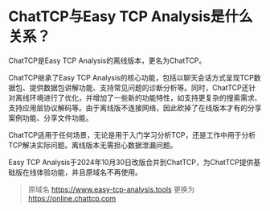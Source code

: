# ChatTCP与Easy TCP Analysis是什么关系？

ChatTCP是Easy TCP Analysis的离线版本，更名为ChatTCP。

ChatTCP继承了Easy TCP Analysis的核心功能，包括以聊天会话方式呈现TCP数据包、提供数据包讲解功能、支持常见问题的诊断分析等。同时，ChatTCP还针对离线环境进行了优化，并增加了一些新的功能特性，如支持更复杂的搜索需求、支持应用层协议解码等。由于离线版不连接网络，因此砍掉了在线版本才有的分享案例功能、分享文件功能。

ChatTCP适用于任何场景，无论是用于入门学习分析TCP，还是工作中用于分析TCP解决实际问题。离线版本无需担心数据泄漏问题。

Easy TCP Analysis于2024年10月30日改版合并到ChatTCP，为ChatTCP提供基础版在线体验功能，并且原域名不再使用。

> 原域名 https://www.easy-tcp-analysis.tools 更换为 https://online.chattcp.com
